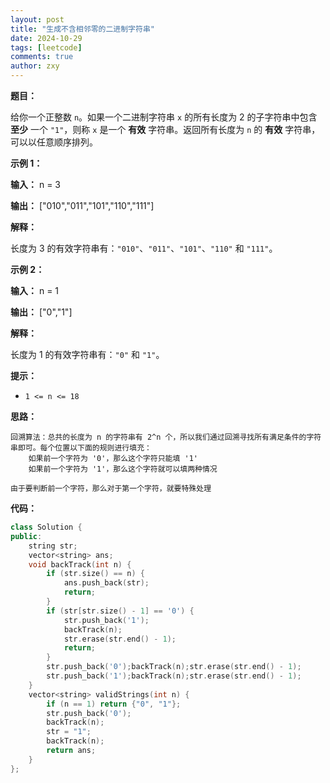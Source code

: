 ```yaml
---
layout: post
title: "生成不含相邻零的二进制字符串"
date: 2024-10-29
tags: [leetcode]
comments: true
author: zxy
---
```


**题目：**

给你一个正整数 `n`。如果一个二进制字符串 `x` 的所有长度为 2 的子字符串中包含 **至少** 一个 `"1"`，则称 `x` 是一个 **有效** 字符串。返回所有长度为 `n` 的 **有效** 字符串，可以以任意顺序排列。

**示例 1：**

**输入：** n = 3

**输出：** ["010","011","101","110","111"]

**解释：**

长度为 3 的有效字符串有：`"010"`、`"011"`、`"101"`、`"110"` 和 `"111"`。

**示例 2：**

**输入：** n = 1

**输出：** ["0","1"]

**解释：**

长度为 1 的有效字符串有：`"0"` 和 `"1"`。

**提示：**

- `1 <= n <= 18`

**思路：**

```
回溯算法：总共的长度为 n 的字符串有 2^n 个，所以我们通过回溯寻找所有满足条件的字符串即可。每个位置以下面的规则进行填充：
	如果前一个字符为 '0'，那么这个字符只能填 '1'
	如果前一个字符为 '1'，那么这个字符就可以填两种情况

由于要判断前一个字符，那么对于第一个字符，就要特殊处理
```

**代码：**

```cpp
class Solution {
public:
    string str;
    vector<string> ans;
    void backTrack(int n) {
        if (str.size() == n) {
            ans.push_back(str);
            return;
        }
        if (str[str.size() - 1] == '0') {
            str.push_back('1');
            backTrack(n);
            str.erase(str.end() - 1);
            return;
        }
        str.push_back('0');backTrack(n);str.erase(str.end() - 1);
        str.push_back('1');backTrack(n);str.erase(str.end() - 1);
    }
    vector<string> validStrings(int n) {
        if (n == 1) return {"0", "1"};
        str.push_back('0');
        backTrack(n);
        str = "1";
        backTrack(n);
        return ans;
    }
};
```



